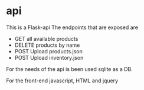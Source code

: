 # api

This is a Flask-api
The endpoints that are exposed are
- GET all available products
- DELETE products by name
- POST Upload products.json
- POST Upload inventory.json

For the needs of the api is been used sqlite as a DB.

For the front-end javascript, HTML and jquery
